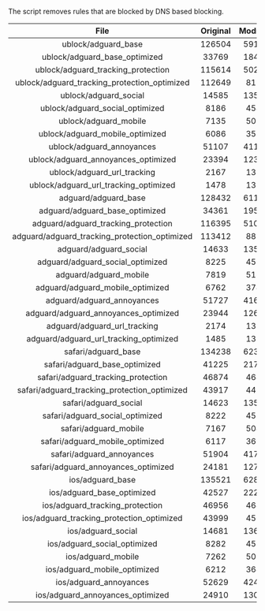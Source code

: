 The script removes rules that are blocked by DNS based blocking.


| File | Original | Modified |
|:----:|:-----:|:-----:|
| ublock/adguard_base | 126504 | 59106 |
| ublock/adguard_base_optimized | 33769 | 18489 |
| ublock/adguard_tracking_protection | 115614 | 50279 |
| ublock/adguard_tracking_protection_optimized | 112649 | 8122 |
| ublock/adguard_social | 14585 | 13532 |
| ublock/adguard_social_optimized | 8186 | 4547 |
| ublock/adguard_mobile | 7135 | 5006 |
| ublock/adguard_mobile_optimized | 6086 | 3574 |
| ublock/adguard_annoyances | 51107 | 41123 |
| ublock/adguard_annoyances_optimized | 23394 | 12373 |
| ublock/adguard_url_tracking | 2167 | 1319 |
| ublock/adguard_url_tracking_optimized | 1478 | 1316 |
| adguard/adguard_base | 128432 | 61103 |
| adguard/adguard_base_optimized | 34361 | 19511 |
| adguard/adguard_tracking_protection | 116395 | 51005 |
| adguard/adguard_tracking_protection_optimized | 113412 | 8835 |
| adguard/adguard_social | 14633 | 13587 |
| adguard/adguard_social_optimized | 8225 | 4590 |
| adguard/adguard_mobile | 7819 | 5186 |
| adguard/adguard_mobile_optimized | 6762 | 3747 |
| adguard/adguard_annoyances | 51727 | 41677 |
| adguard/adguard_annoyances_optimized | 23944 | 12669 |
| adguard/adguard_url_tracking | 2174 | 1326 |
| adguard/adguard_url_tracking_optimized | 1485 | 1323 |
| safari/adguard_base | 134238 | 62374 |
| safari/adguard_base_optimized | 41225 | 21783 |
| safari/adguard_tracking_protection | 46874 | 4640 |
| safari/adguard_tracking_protection_optimized | 43917 | 4496 |
| safari/adguard_social | 14623 | 13571 |
| safari/adguard_social_optimized | 8222 | 4577 |
| safari/adguard_mobile | 7167 | 5042 |
| safari/adguard_mobile_optimized | 6117 | 3604 |
| safari/adguard_annoyances | 51904 | 41780 |
| safari/adguard_annoyances_optimized | 24181 | 12749 |
| ios/adguard_base | 135521 | 62878 |
| ios/adguard_base_optimized | 42527 | 22286 |
| ios/adguard_tracking_protection | 46956 | 4648 |
| ios/adguard_tracking_protection_optimized | 43999 | 4504 |
| ios/adguard_social | 14681 | 13603 |
| ios/adguard_social_optimized | 8282 | 4591 |
| ios/adguard_mobile | 7262 | 5086 |
| ios/adguard_mobile_optimized | 6212 | 3645 |
| ios/adguard_annoyances | 52629 | 42401 |
| ios/adguard_annoyances_optimized | 24910 | 13056 |